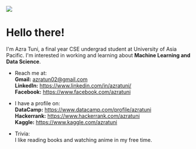 ![](https://komarev.com/ghpvc/?azratuni)

<h1>Hello there!</h1>
I'm Azra Tuni, a final year CSE undergrad student at University of Asia Pacific. I'm interested in working and learning about <b>Machine Learning and Data Science</b>.

- Reach me at: 
<br><b>Gmail:</b> azratun02@gmail.com<br>
<b>LinkedIn:</b> https://www.linkedin.com/in/azratuni/<br>
<b>Facebook:</b> https://www.facebook.com/azratuni<br>

- I have a profile on: 
<br><b>DataCamp:</b> https://www.datacamp.com/profile/azratuni<br>
<b>Hackerrank:</b> https://www.hackerrank.com/azratuni<br>
<b>Kaggle:</b> https://www.kaggle.com/azratuni<br>

- Trivia: 
<br>I like reading books and watching anime in my free time. 
